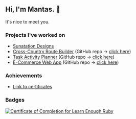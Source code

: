 ## Hi, I'm Mantas. 👋
It's nice to meet you.

### Projects I've worked on
- [Sunatation Designs](https://sunatation.com)
- [Cross-Country Route Builder](https://cross-country-route-builder.netlify.app/) (GitHub repo -> [click here](https://github.com/mantasastra/route-builder))
- [Task Activity Planner](https://tap-webapp.herokuapp.com/) (GitHub repo -> [click here](https://github.com/mantasastra/tap-web-app))
- [E-Commerce Web App](https://online-e-shop-app.herokuapp.com/) (GitHub repo -> [click here](https://github.com/mantasastra/ecommerce-app))

### Achievements
- [Link to certificates](https://github.com/mantasastra/certificates/blob/main/README.md)

### Badges
 <a href="https://www.learnenough.com/certificates/mastrauskas"><img src="https://www.learnenough.com/certificates/mastrauskas/ruby-tutorial.svg" alt="Certificate of Completion for Learn Enough Ruby"></a>
